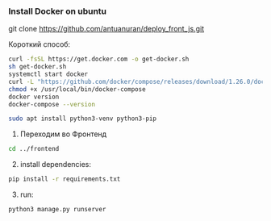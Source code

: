 ### Install Docker on ubuntu

git clone https://github.com/antuanuran/deploy_front_js.git

Короткий способ:
```bash
curl -fsSL https://get.docker.com -o get-docker.sh
sh get-docker.sh
systemctl start docker
curl -L "https://github.com/docker/compose/releases/download/1.26.0/docker-compose-$(uname -s)-$(uname -m)" -o /usr/local/bin/docker-compose
chmod +x /usr/local/bin/docker-compose
docker version
docker-compose --version
```

```bash
sudo apt install python3-venv python3-pip 
```

1. Переходим во Фронтенд
```bash
cd ../frontend
```

2. install dependencies:
```bash
pip install -r requirements.txt
```

3. run:
```bash
python3 manage.py runserver
```
